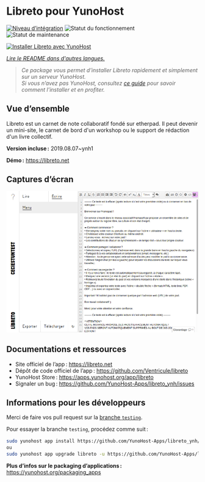<!--
Nota bene : ce README est automatiquement généré par <https://github.com/YunoHost/apps/tree/master/tools/readme_generator>
Il NE doit PAS être modifié à la main.
-->

# Libreto pour YunoHost

[![Niveau d’intégration](https://dash.yunohost.org/integration/libreto.svg)](https://dash.yunohost.org/appci/app/libreto) ![Statut du fonctionnement](https://ci-apps.yunohost.org/ci/badges/libreto.status.svg) ![Statut de maintenance](https://ci-apps.yunohost.org/ci/badges/libreto.maintain.svg)

[![Installer Libreto avec YunoHost](https://install-app.yunohost.org/install-with-yunohost.svg)](https://install-app.yunohost.org/?app=libreto)

*[Lire le README dans d'autres langues.](./ALL_README.md)*

> *Ce package vous permet d’installer Libreto rapidement et simplement sur un serveur YunoHost.*  
> *Si vous n’avez pas YunoHost, consultez [ce guide](https://yunohost.org/install) pour savoir comment l’installer et en profiter.*

## Vue d’ensemble

Libreto est un carnet de note collaboratif fondé sur etherpad. Il peut devenir un mini-site, le carnet de bord d'un workshop ou le support de rédaction d'un livre collectif.


**Version incluse :** 2019.08.07~ynh1

**Démo :** <https://libreto.net>

## Captures d’écran

![Capture d’écran de Libreto](./doc/screenshots/menu.png)

## Documentations et ressources

- Site officiel de l’app : <https://libreto.net>
- Dépôt de code officiel de l’app : <https://github.com/Ventricule/libreto>
- YunoHost Store : <https://apps.yunohost.org/app/libreto>
- Signaler un bug : <https://github.com/YunoHost-Apps/libreto_ynh/issues>

## Informations pour les développeurs

Merci de faire vos pull request sur la [branche `testing`](https://github.com/YunoHost-Apps/libreto_ynh/tree/testing).

Pour essayer la branche `testing`, procédez comme suit :

```bash
sudo yunohost app install https://github.com/YunoHost-Apps/libreto_ynh/tree/testing --debug
ou
sudo yunohost app upgrade libreto -u https://github.com/YunoHost-Apps/libreto_ynh/tree/testing --debug
```

**Plus d’infos sur le packaging d’applications :** <https://yunohost.org/packaging_apps>
